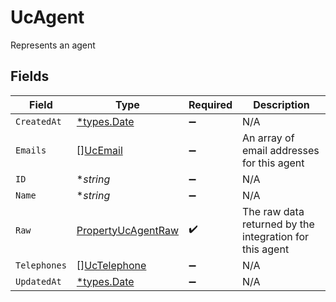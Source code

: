 # UcAgent

Represents an agent


## Fields

| Field                                                           | Type                                                            | Required                                                        | Description                                                     |
| --------------------------------------------------------------- | --------------------------------------------------------------- | --------------------------------------------------------------- | --------------------------------------------------------------- |
| `CreatedAt`                                                     | [*types.Date](../../types/date.md)                              | :heavy_minus_sign:                                              | N/A                                                             |
| `Emails`                                                        | [][UcEmail](../../models/shared/ucemail.md)                     | :heavy_minus_sign:                                              | An array of email addresses for this agent                      |
| `ID`                                                            | **string*                                                       | :heavy_minus_sign:                                              | N/A                                                             |
| `Name`                                                          | **string*                                                       | :heavy_minus_sign:                                              | N/A                                                             |
| `Raw`                                                           | [PropertyUcAgentRaw](../../models/shared/propertyucagentraw.md) | :heavy_check_mark:                                              | The raw data returned by the integration for this agent         |
| `Telephones`                                                    | [][UcTelephone](../../models/shared/uctelephone.md)             | :heavy_minus_sign:                                              | N/A                                                             |
| `UpdatedAt`                                                     | [*types.Date](../../types/date.md)                              | :heavy_minus_sign:                                              | N/A                                                             |